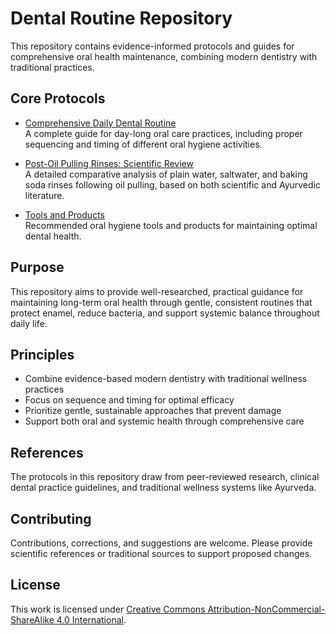 # Dental Routine Repository

This repository contains evidence-informed protocols and guides for comprehensive oral health maintenance, combining modern dentistry with traditional practices.

## Core Protocols

- [Comprehensive Daily Dental Routine](./daily-routine.md)  
  A complete guide for day-long oral care practices, including proper sequencing and timing of different oral hygiene activities.

- [Post-Oil Pulling Rinses: Scientific Review](./post-oil-pulling-rinses.md)  
  A detailed comparative analysis of plain water, saltwater, and baking soda rinses following oil pulling, based on both scientific and Ayurvedic literature.

- [Tools and Products](./tools-and-products.md)  
  Recommended oral hygiene tools and products for maintaining optimal dental health.

## Purpose

This repository aims to provide well-researched, practical guidance for maintaining long-term oral health through gentle, consistent routines that protect enamel, reduce bacteria, and support systemic balance throughout daily life.

## Principles

- Combine evidence-based modern dentistry with traditional wellness practices
- Focus on sequence and timing for optimal efficacy
- Prioritize gentle, sustainable approaches that prevent damage
- Support both oral and systemic health through comprehensive care

## References

The protocols in this repository draw from peer-reviewed research, clinical dental practice guidelines, and traditional wellness systems like Ayurveda.

## Contributing

Contributions, corrections, and suggestions are welcome. Please provide scientific references or traditional sources to support proposed changes.

## License

This work is licensed under [Creative Commons Attribution-NonCommercial-ShareAlike 4.0 International](https://creativecommons.org/licenses/by-nc-sa/4.0/).
